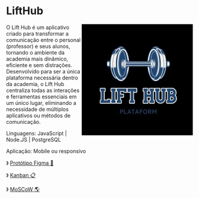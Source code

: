 # LiftHub

<img src="./images/logo_lifthub - Copia.jpg" align="right" width="300px">

O Lift Hub é um aplicativo criado para transformar a comunicação entre o personal (professor) e seus alunos, tornando o ambiente da academia mais dinâmico, eficiente e sem distrações. Desenvolvido para ser a única plataforma necessária dentro da academia, o Lift Hub centraliza todas as interações e ferramentas essenciais em um único lugar, eliminando a necessidade de múltiplos aplicativos ou métodos de comunicação. 

Linguagens: JavaScript | Node.JS | PostgreSQL

Aplicação: Mobile ou responsivo

》 [Protótipo Figma 👾](https://www.figma.com/proto/qtRC0HdKQcYmJhlJZn0Otj/lift-hub?node-id=214-91&starting-point-node-id=214%3A91)

》 [Kanban 📋](https://trello.com/invite/b/6709a637fb0f7a31c429fc9f/ATTI77b6d9d402c94e346cb5c62130f7fc8fBF60924C/kanban-lift-hub)

》 [MoSCoW 🌎](https://www.figma.com/board/bxt7wZ2Cbit54gXNgEPiwp/MoSCoW-Matrix-(Community)?node-id=8-49&t=MqmXKghYDrk5bdsN-1)
